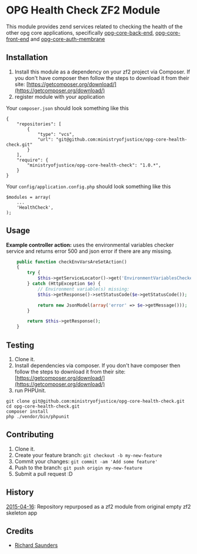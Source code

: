 # OPG Health Check ZF2 Module

This module provides zend services related to checking the health of the other opg core applications, specifically [opg-core-back-end], [opg-core-front-end] and [opg-core-auth-membrane]

## Installation

1. Install this module as a dependency on your zf2 project via Composer. If you don't have composer then follow the steps
to download it from their site: [https://getcomposer.org/download/](https://getcomposer.org/download/)
2. register module with your application

Your ```composer.json``` should look something like this
```
{
    "repositories": [
        {
            "type": "vcs",
            "url": "git@github.com:ministryofjustice/opg-core-health-check.git"
        }
    ],
    "require": {
        "ministryofjustice/opg-core-health-check": "1.0.*",
    }
}
```

Your ```config/application.config.php``` should look something like this

```
$modules = array(
    ...
    'HealthCheck',
);
```

## Usage

**Example controller action:** uses the environmental variables checker service and returns error 500 and json error if there are any missing.

```PHP
    public function checkEnvVarsAreSetAction()
    {
        try {
            $this->getServiceLocator()->get('EnvironmentVariablesChecker')->check();
        } catch (HttpException $e) {
            // Environment variable(s) missing:
            $this->getResponse()->setStatusCode($e->getStatusCode());

            return new JsonModel(array('error' => $e->getMessage()));
        }

        return $this->getResponse();
    }
```

## Testing

1. Clone it.
2. Install dependencies via composer. If you don't have composer then follow the steps
to download it from their site: [https://getcomposer.org/download/](https://getcomposer.org/download/)
3. run PHPUnit.

```
git clone git@github.com:ministryofjustice/opg-core-health-check.git
cd opg-core-health-check.git
composer install
php ./vendor/bin/phpunit
```

## Contributing

1. Clone it.
2. Create your feature branch: `git checkout -b my-new-feature`
3. Commit your changes: `git commit -am 'Add some feature'`
4. Push to the branch: `git push origin my-new-feature`
5. Submit a pull request :D

## History

[2015-04-16](https://github.com/ministryofjustice/opg-core-health-check/commit/f4f135e33ab7fe3ca546f21584729f425657619a): Repository repurposed as a zf2 module from original empty zf2 skeleton app

## Credits

* [Richard Saunders]

[opg-core-back-end]: https://github.com/ministryofjustice/opg-core-back-end
[opg-core-front-end]: https://github.com/ministryofjustice/opg-core-front-end
[opg-core-auth-membrane]: https://github.com/ministryofjustice/opg-core-auth-membrane
[Richard Saunders]: https://github.com/rs-saunders
